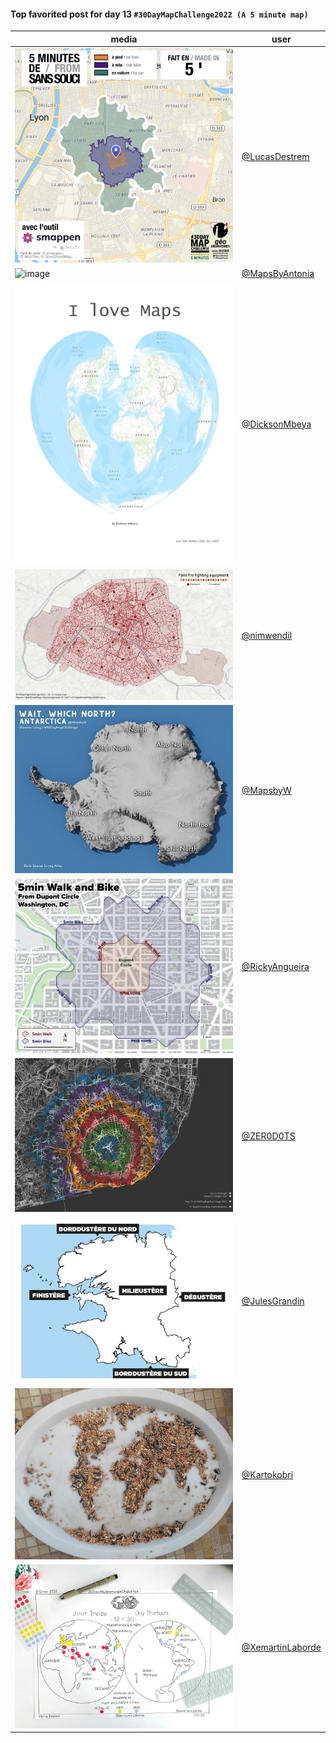 #### Top favorited post for day 13 `#30DayMapChallenge2022 (A 5 minute map)`
| media | user |
|-------|------|
| ![image](../uploads/1c888b2fca60005f1b03798cf07227e3/image.png) | [@LucasDestrem](https://twitter.com/LucasDestrem/status/1591736586739322881) |  
| ![image](../uploads/73ac76c2500bc82e0077b6aac55fe8b2/image.png) | [@MapsByAntonia](https://twitter.com/MapsByAntonia/status/1591741786631856128) | 
| ![image](../uploads/aeca173523327a7029ce3bed75047d54/image.png) | [@DicksonMbeya](https://twitter.com/DicksonMbeya/status/1591863144934100992) |  
| ![image](../uploads/d572685f77251c3c122609afee63ccf6/image.png) | [@nimwendil](https://twitter.com/nimwendil/status/1591819398494445571) |  
| ![image](../uploads/3f649b4ba3230f46de7e2a3806300435/image.png) | [@MapsbyW](https://twitter.com/MapsbyW/status/1591835143685259264) | 
| ![image](../uploads/5e82700a391629513322f7d7dfc86683/image.png) | [@RickyAngueira](https://twitter.com/RickyAngueira/status/1591838307008356354) |  
| ![image](../uploads/749a7445b47c23285b68e260b3906657/image.png) | [@ZER0D0TS](https://twitter.com/ZER0D0TS/status/1591854680023658496) | 
| ![image](../uploads/8e4bbdc79bfcb90aa3925bd0021f2706/image.png) | [@JulesGrandin](https://twitter.com/JulesGrandin/status/1591699887720013829) |  
| ![image](../uploads/9b667392e6b83fa0ec4ea1e2bc1e4adc/image.png) | [@Kartokobri](https://twitter.com/Kartokobri/status/1591712167417774085) | 
| ![image](../uploads/b37a89164105e3b88a4efd280291f0ed/image.png) | [@XemartinLaborde](https://twitter.com/XemartinLaborde/status/1591765155956011012) |  

